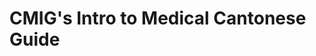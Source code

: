 # CMIG's Intro to Medical Cantonese Guide

<script src="https://cdnjs.cloudflare.com/ajax/libs/howler/2.1.1/howler.min.js"></script>
<script>
    var sound = new Howl({
      src: ['https://drive.google.com/drive/folders/1KMdQjYGr8ZooUXVBY0jgQU1x6M6UY8p3?ths=true'],
      volume: 0.5,
      onend: function () {
        alert('Finished!');
      }
    });
    sound.play()
</script>
